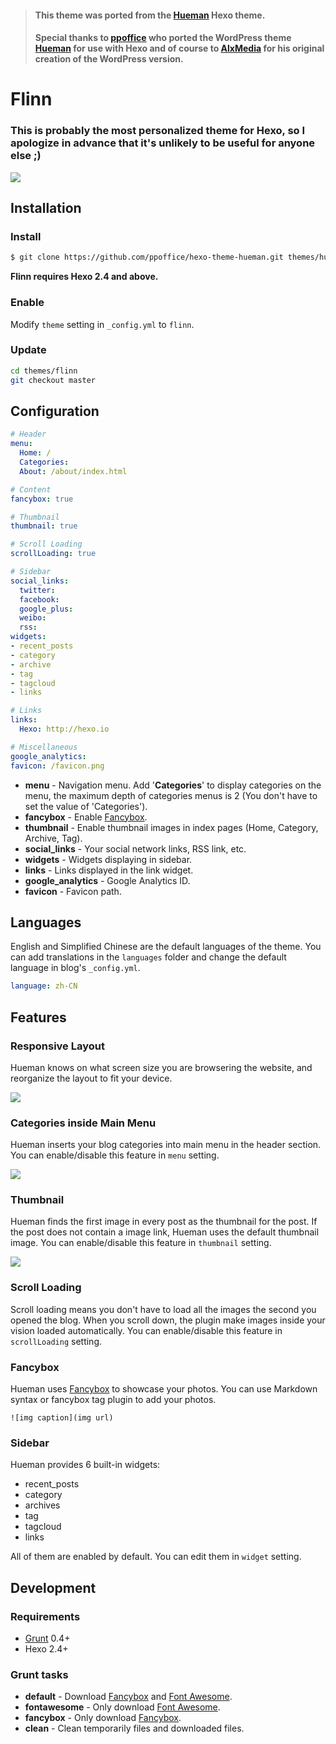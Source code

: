 > #### This theme was ported from the [Hueman](https://github.com/ppoffice/hexo-theme-hueman) Hexo theme.
> #### Special thanks to [ppoffice](https://github.com/ppoffice) who ported the WordPress theme [Hueman](https://github.com/AlxMedia/hueman) for use with Hexo and of course to [AlxMedia](https://github.com/AlxMedia) for his original creation of the WordPress version.

# Flinn
### This is probably the most personalized theme for Hexo, so I apologize in advance that it's unlikely to be useful for anyone else ;)
![](http://ppoffice.github.io/hexo-theme-hueman/gallery/preview.jpg "")

## Installation

### Install

``` bash
$ git clone https://github.com/ppoffice/hexo-theme-hueman.git themes/hueman
```

**Flinn requires Hexo 2.4 and above.**

### Enable

Modify `theme` setting in `_config.yml` to `flinn`.

### Update

``` bash
cd themes/flinn
git checkout master
```

## Configuration

``` yml
# Header
menu:
  Home: /
  Categories: 
  About: /about/index.html

# Content
fancybox: true

# Thumbnail
thumbnail: true

# Scroll Loading
scrollLoading: true

# Sidebar
social_links:
  twitter: 
  facebook: 
  google_plus: 
  weibo: 
  rss: 
widgets:
- recent_posts
- category
- archive
- tag
- tagcloud
- links

# Links
links:
  Hexo: http://hexo.io

# Miscellaneous
google_analytics:
favicon: /favicon.png
```

- **menu** - Navigation menu. Add '**Categories**' to display categories on the menu, the maximum depth of categories menus is 2 (You don't have to set the value of 'Categories').
- **fancybox** - Enable [Fancybox].
- **thumbnail** - Enable thumbnail images in index pages (Home, Category, Archive, Tag).
- **social_links** - Your social network links, RSS link, etc.
- **widgets** - Widgets displaying in sidebar.
- **links** - Links displayed in the link widget.
- **google_analytics** - Google Analytics ID.
- **favicon** - Favicon path.

## Languages

English and Simplified Chinese are the default languages of the theme. You can add translations in the `languages` folder and change the default language in blog's `_config.yml`.

``` yml
language: zh-CN
```

## Features

### Responsive Layout

Hueman knows on what screen size you are browsering the website, and reorganize the layout to fit your device.

![](http://ppoffice.github.io/hexo-theme-hueman/gallery/responsive.jpg "")

### Categories inside Main Menu

Hueman inserts your blog categories into main menu in the header section. You can enable/disable this feature in `menu` setting.

![](http://ppoffice.github.io/hexo-theme-hueman/gallery/main-menu.jpg "")

### Thumbnail

Hueman finds the first image in every post as the thumbnail for the post. If the post does not contain a image link, Hueman uses the default thumbnail image. You can enable/disable this feature in `thumbnail` setting.

![](http://ppoffice.github.io/hexo-theme-hueman/gallery/thumbnail.jpg "")

### Scroll Loading

Scroll loading means you don't have to load all the images the second you opened the blog. When you scroll down, the plugin make images inside your vision loaded automatically. You can enable/disable this feature in `scrollLoading` setting.

### Fancybox

Hueman uses [Fancybox] to showcase your photos. You can use Markdown syntax or fancybox tag plugin to add your photos.

```
![img caption](img url)
```

### Sidebar

Hueman provides 6 built-in widgets:

- recent_posts
- category
- archives
- tag
- tagcloud
- links

All of them are enabled by default. You can edit them in `widget` setting.

## Development

### Requirements

- [Grunt] 0.4+
- Hexo 2.4+

### Grunt tasks

- **default** - Download [Fancybox] and [Font Awesome].
- **fontawesome** - Only download [Font Awesome].
- **fancybox** - Only download [Fancybox].
- **clean** - Clean temporarily files and downloaded files.

[Hexo]: http://zespia.tw/hexo/
[Fancybox]: http://fancyapps.com/fancybox/
[Font Awesome]: http://fontawesome.io/
[Grunt]: http://gruntjs.com/
